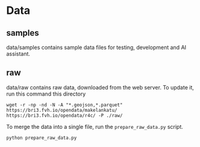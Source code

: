 # Data

## samples

data/samples contains sample data files for testing, development and AI assistant.

## raw

data/raw contains raw data, downloaded from the web server.
To update it, run this command this directory

```
wget -r -np -nd -N -A "*.geojson,*.parquet" https://bri3.fvh.io/opendata/makelankatu/ https://bri3.fvh.io/opendata/r4c/ -P ./raw/
```

To merge the data into a single file, run the `prepare_raw_data.py` script.

```
python prepare_raw_data.py
```
